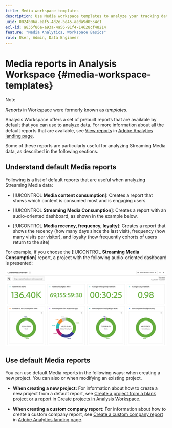 ```yaml
---
title: Media workspace templates
description: Use Media workspace templates to analyze your tracking data. Choose standard templates for Acquisition or Streaming Media or create your own custom templates.
uuid: 0024b06a-eaf5-4d2e-be45-aeda9d0554c1
exl-id: a835f86a-a93a-4a56-91f4-14628cf48214
feature: "Media Analytics, Workspace Basics"
role: User, Admin, Data Engineer
---
```

# Media reports in Analysis Workspace {#media-workspace-templates}

>[!NOTE]
>
>*Reports* in Workspace were formerly known as *templates*.

Analysis Workspace offers a set of prebuilt reports that are available by default that you can use to analyze data. For more information about all the default reports that are available, see [View reports](https://experienceleague.adobe.com/docs/analytics/analyze/landing.html?lang=en#menus) in [Adobe Analytics landing page](https://experienceleague.adobe.com/docs/analytics/analyze/landing.html).

Some of these reports are particularly useful for analyzing Streaming Media data, as described in the following sections.

## Understand default Media reports

Following is a list of default reports that are useful when analyzing Streaming Media data: 

* [!UICONTROL **Media content consumption**]: Creates a report that shows which content is consumed most and is engaging users.

* [!UICONTROL **Streaming Media Consumption**]: Creates a report with an audio-oriented dashboard, as shown in the example below.

* [!UICONTROL **Media recency, frequency, loyalty**]: Creates a report that shows the recency (how many days since the last visit), frequency (how many visits per visitor), and loyalty (how frequently cohorts of users return to the site)

For example, if you choose the  [!UICONTROL **Streaming Media Consumption**] report, a project with the following audio-oriented dashboard is presented:

![](/help/reporting/assets/aa-workspace.png)

## Use default Media reports

You can use default Media reports in the following ways:
when creating a new project. You can also  or when modifying an existing project. 

* **When creating a new project:** For information about how to create a new project from a default report, see [Create a project from a blank project or a report](https://experienceleague.adobe.com/docs/analytics/analyze/analysis-workspace/build-workspace-project/create-projects.html?lang=en#create-a-project-from-a-blank-project-or-a-report) in [Create projects in Analysis Workspace](https://experienceleague.adobe.com/docs/analytics/analyze/analysis-workspace/build-workspace-project/create-projects.html?lang=en#create-a-project-from-a-blank-project-or-a-report).

* **When creating a custom company report:** For information about how to create a custom company report, see [Create a custom company report](https://experienceleague.adobe.com/docs/analytics/analyze/landing.html?lang=en#company-report) in [Adobe Analytics landing page](https://experienceleague.adobe.com/docs/analytics/analyze/landing.html).

